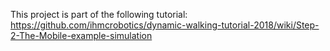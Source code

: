 This project is part of the following tutorial: https://github.com/ihmcrobotics/dynamic-walking-tutorial-2018/wiki/Step-2-The-Mobile-example-simulation

